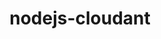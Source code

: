 ---
layout: default
title: nodejs-cloudant
name: nodejs-cloudant
fullname: cloudant/nodejs-cloudant
description: Cloudant Node.js client library
watchers: 82
stars: 82
forks: 23
languages: JavaScript, CSS
giturl: https://github.com/cloudant/nodejs-cloudant
---